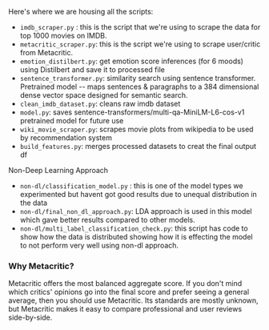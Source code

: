 Here's where we are housing all the scripts:

* `imdb_scraper.py` : this is the script that we're using to scrape the data for top 1000 movies on IMDB. 
* `metacritic_scraper.py`: this is the script we're using to scrape user/critic from Metacritic. 
* `emotion_distilbert.py`: get emotion score inferences (for 6 moods) using Distilbert and save it to processed file
* `sentence_transformer.py`: similarity search using sentence transformer. Pretrained model -- maps sentences & paragraphs to a 384 dimensional dense vector space designed for semantic search.
* `clean_imdb_dataset.py`: cleans raw imdb dataset 
* `model.py`: saves sentence-transformers/multi-qa-MiniLM-L6-cos-v1 pretrained model for future use 
* `wiki_movie_scraper.py`: scrapes movie plots from wikipedia to be used by recommendation system
* `build_features.py`: merges processed datasets to creat the final output df

Non-Deep Learning Approach

* `non-dl/classification_model.py` : this is one of the model types we experimented but havent got good results due to unequal distribution in the data
* `non-dl/final_non_dl_approach.py`: LDA approach is used in this model which gave better results compared to other models.
* `non-dl/multi_label_classification_check.py`: this script has code to show how the data is distributed showing how it is effecting the model to not perform very well using non-dl approach.

### Why Metacritic? 

Metacritic offers the most balanced aggregate score. If you don't mind which critics' opinions go into the final score and prefer seeing a general average, then you should use Metacritic. Its standards are mostly unknown, but Metacritic makes it easy to compare professional and user reviews side-by-side.
